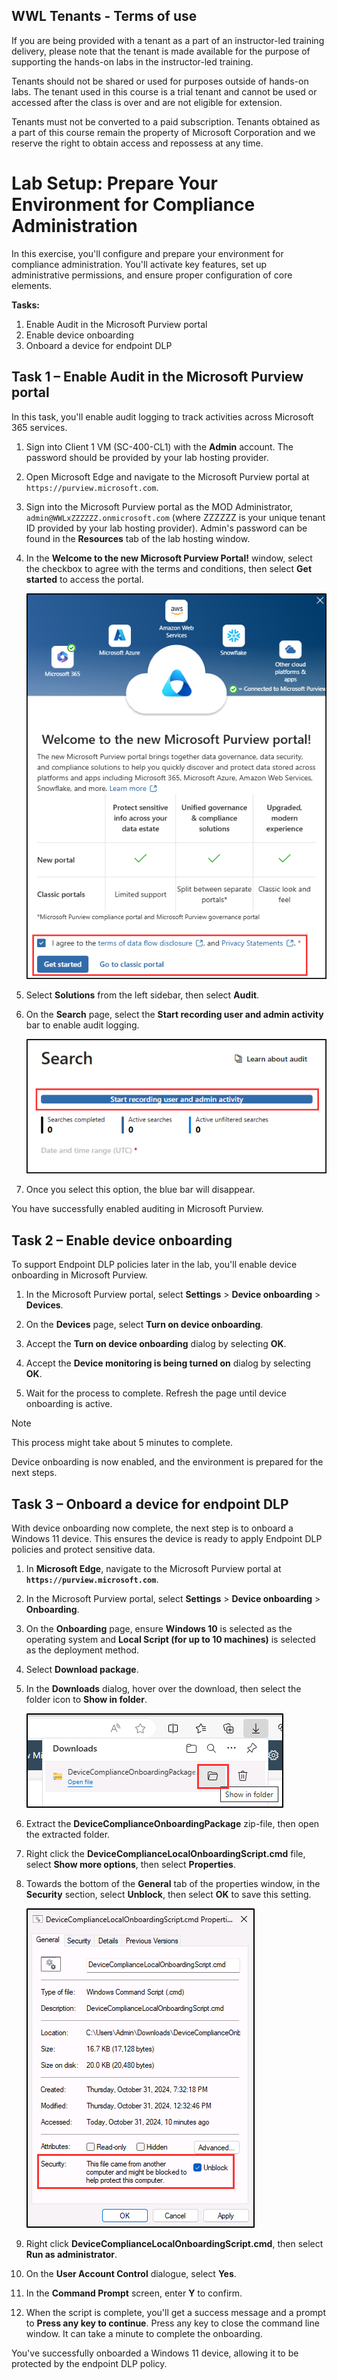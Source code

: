 ## WWL Tenants - Terms of use

If you are being provided with a tenant as a part of an instructor-led training delivery, please note that the tenant is made available for the purpose of supporting the hands-on labs in the instructor-led training.

Tenants should not be shared or used for purposes outside of hands-on labs. The tenant used in this course is a trial tenant and cannot be used or accessed after the class is over and are not eligible for extension.

Tenants must not be converted to a paid subscription. Tenants obtained as a part of this course remain the property of Microsoft Corporation and we reserve the right to obtain access and repossess at any time.

# Lab Setup: Prepare Your Environment for Compliance Administration

In this exercise, you'll configure and prepare your environment for compliance administration. You'll activate key features, set up administrative permissions, and ensure proper configuration of core elements.

**Tasks:**

1. Enable Audit in the Microsoft Purview portal
1. Enable device onboarding
1. Onboard a device for endpoint DLP

## Task 1 – Enable Audit in the Microsoft Purview portal

In this task, you'll enable audit logging to track activities across Microsoft 365 services.

1. Sign into Client 1 VM (SC-400-CL1) with the **Admin** account. The password should be provided by your lab hosting provider.

1. Open Microsoft Edge and navigate to the Microsoft Purview portal at `https://purview.microsoft.com`.

1. Sign into the Microsoft Purview portal as the MOD Administrator, `admin@WWLxZZZZZZ.onmicrosoft.com` (where ZZZZZZ is your unique tenant ID provided by your lab hosting provider). Admin's password can be found in the **Resources** tab of the lab hosting window.

1. In the **Welcome to the new Microsoft Purview Portal!** window, select the checkbox to agree with the terms and conditions, then select **Get started** to access the portal.

    ![Screenshot showing the Welcome to the new Microsoft Purview portal screen.](../Media/new-purview-portal-get-started.png)

1. Select **Solutions** from the left sidebar, then select **Audit**.

1. On the **Search** page, select the **Start recording user and admin activity** bar to enable audit logging.

    ![Screenshot showing the Start recording user and admin activity button.](../Media/enable-audit-button.png)

1. Once you select this option, the blue bar will disappear.

You have successfully enabled auditing in Microsoft Purview.

## Task 2 – Enable device onboarding

To support Endpoint DLP policies later in the lab, you'll enable device onboarding in Microsoft Purview.

1. In the Microsoft Purview portal, select **Settings** > **Device onboarding** > **Devices**.

1. On the **Devices** page, select **Turn on device onboarding**.

1. Accept the **Turn on device onboarding** dialog by selecting **OK**.

1. Accept the **Device monitoring is being turned on** dialog by selecting **OK**.

1. Wait for the process to complete. Refresh the page until device onboarding is active.

>[!note]
>This process might take about 5 minutes to complete.

Device onboarding is now enabled, and the environment is prepared for the next steps.

## Task 3 – Onboard a device for endpoint DLP

With device onboarding now complete, the next step is to onboard a Windows 11 device. This ensures the device is ready to apply Endpoint DLP policies and protect sensitive data.

1. In **Microsoft Edge**, navigate to the Microsoft Purview portal at **`https://purview.microsoft.com`**.

1. In the Microsoft Purview portal, select **Settings** > **Device onboarding** > **Onboarding**.

1. On the **Onboarding** page, ensure **Windows 10** is selected as the operating system and **Local Script (for up to 10 machines)** is selected as the deployment method.

1. Select **Download package**.

1. In the **Downloads** dialog, hover over the download, then select the folder icon to **Show in folder**.

   ![Screenshot showing the Show in folder icon.](../Media/show-in-folder.png)

1. Extract the **DeviceComplianceOnboardingPackage** zip-file, then open the extracted folder.

1. Right click the **DeviceComplianceLocalOnboardingScript.cmd** file, select **Show more options**, then select **Properties**.

1. Towards the bottom of the **General** tab of the properties window, in the **Security** section, select **Unblock**, then select **OK** to save this setting.

   ![Screenshot showing the Show in folder icon.](../Media/unblock-file.png)

1. Right click **DeviceComplianceLocalOnboardingScript.cmd**, then select **Run as administrator**.

1. On the **User Account Control** dialogue, select **Yes**.

1. In the **Command Prompt** screen, enter **Y** to confirm.

1. When the script is complete, you'll get a success message and a prompt to **Press any key to continue**. Press any key to close the command line window. It can take a minute to complete the onboarding.

You've successfully onboarded a Windows 11 device, allowing it to be protected by the endpoint DLP policy.
